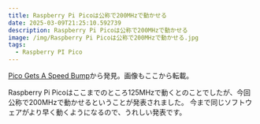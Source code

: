 ```yaml
---
title: Raspberry Pi Picoは公称で200MHzで動かせる
date: 2025-03-09T21:25:10.592739
description: Raspberry Pi Picoは公称で200MHzで動かせる
image: /img/Raspberry Pi Picoは公称で200MHzで動かせる.jpg
tags:
  - Raspberry PI Pico
---
```

[Pico Gets A Speed Bump](https://hackaday.com/2025/02/20/pico-gets-a-speed-bump/)から発見。画像もここから転載。

Raspberry Pi Picoはここまでのところ125MHzで動くとのことでしたが、今回公称で200MHzで動かせるということが発表されました。
今まで同じソフトウェアがより早く動くようになるので、うれしい発表です。



